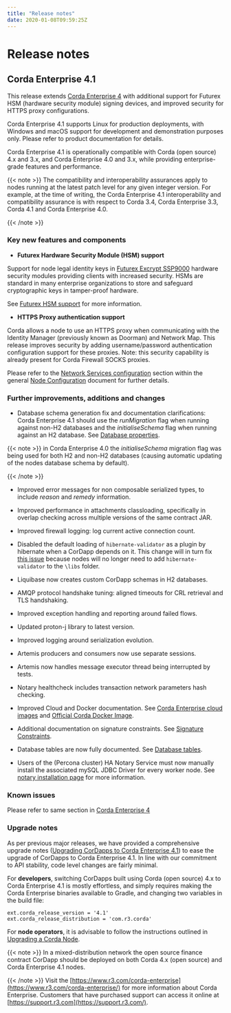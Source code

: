 ```yaml
---
title: "Release notes"
date: 2020-01-08T09:59:25Z
---
```



# Release notes

## Corda Enterprise 4.1
This release extends [Corda Enterprise 4](https://docs.corda.r3.com/releases/4.0/release-notes-enterprise.html) with additional
                support for Futurex HSM (hardware security module) signing devices, and improved security for HTTPS proxy configurations.

Corda Enterprise 4.1 supports Linux for production deployments, with Windows and macOS support for development and demonstration purposes only. Please refer to product documentation for details.

Corda Enterprise 4.1 is operationally compatible with Corda (open source) 4.x and 3.x, and Corda Enterprise 4.0 and 3.x, while providing enterprise-grade features and performance.


{{< note >}}
The compatibility and interoperability assurances apply to nodes running at the latest patch level for any given integer version.
                    For example, at the time of writing, the Corda Enterprise 4.1 interoperability and compatibility assurance is with respect to Corda 3.4, Corda Enterprise 3.3, Corda 4.1 and Corda Enterprise 4.0.

{{< /note >}}

### Key new features and components

* **Futurex Hardware Security Module (HSM) support**

Support for node legal identity keys in [Futurex Excrypt SSP9000](https://www.futurex.com/products/excrypt-ssp9000) hardware security
                            modules providing clients with increased security.
                            HSMs are standard in many enterprise organizations to store and safeguard cryptographic keys in tamper-proof hardware.

See [Futurex HSM support](cryptoservice-configuration.md#hsm-futurex-ref) for more information.


* **HTTPS Proxy authentication support**

Corda allows a node to use an HTTPS proxy when communicating with the Identity Manager (previously known as Doorman) and Network Map.
                            This release improves security by adding username/password authentication configuration support for these proxies.
                            Note: this security capability is already present for Corda Firewall SOCKS proxies.

Please refer to the [Network Services configuration](corda-configuration-file.md#corda-configuration-file-networkservices) section within the general
                            [Node Configuration](corda-configuration-file.md) document for further details.



### Further improvements, additions and changes

* Database schema generation fix and documentation clarifications: Corda Enterprise 4.1 should use the *runMigration* flag when running against non-H2
                            databases and the *initialiseSchema* flag when running against an H2 database. See [Database properties](corda-configuration-file.md#database-properties-ref).



{{< note >}}
in Corda Enterprise 4.0 the *initialiseSchema* migration flag was being used for both H2 and non-H2 databases (causing automatic updating
                        of the nodes database schema by default).

{{< /note >}}

* Improved error messages for non composable serialized types, to include *reason* and *remedy* information.


* Improved performance in attachments classloading, specifically in overlap checking across multiple versions of the same contract JAR.


* Improved firewall logging: log current active connection count.


* Disabled the default loading of `hibernate-validator` as a plugin by hibernate when a CorDapp depends on it. This change will in turn fix
                            [this issue](https://github.com/corda/corda/issues/4444) because nodes will no longer need to add `hibernate-validator` to the `\libs` folder.


* Liquibase now creates custom CorDapp schemas in H2 databases.


* AMQP protocol handshake tuning: aligned timeouts for CRL retrieval and TLS handshaking.


* Improved exception handling and reporting around failed flows.


* Updated proton-j library to latest version.


* Improved logging around serialization evolution.


* Artemis producers and consumers now use separate sessions.


* Artemis now handles message executor thread being interrupted by tests.


* Notary healthcheck includes transaction network parameters hash checking.


* Improved Cloud and Docker documentation. See [Corda Enterprise cloud images](node-cloud.md) and [Official Corda Docker Image](docker-image.md).


* Additional documentation on signature constraints. See [Signature Constraints](api-contract-constraints.md#signature-constraints).


* Database tables are now fully documented. See [Database tables](node-database-tables.md).


* Users of the (Percona cluster) HA Notary Service must now manually install the associated mySQL JDBC Driver for every worker node. See
                            [notary installation page](running-a-notary-cluster/installing-the-notary-service.md#mysql-driver) for more information.



### Known issues
Please refer to same section in [Corda Enterprise 4](https://docs.corda.r3.com/releases/4.0/release-notes-enterprise.html)


### Upgrade notes
As per previous major releases, we have provided a comprehensive upgrade notes ([Upgrading CorDapps to Corda Enterprise 4.1](app-upgrade-notes-enterprise.md)) to ease the upgrade
                    of CorDapps to Corda Enterprise 4.1. In line with our commitment to API stability, code level changes are fairly minimal.

For **developers**, switching CorDapps built using Corda (open source) 4.x to Corda Enterprise 4.1 is mostly effortless,
                    and simply requires making the Corda Enterprise binaries available to Gradle, and changing two variables in the build file:

```shell
ext.corda_release_version = '4.1'
ext.corda_release_distribution = 'com.r3.corda'
```
For **node operators**, it is advisable to follow the instructions outlined in [Upgrading a Corda Node](node-upgrade-notes.md).


{{< note >}}
In a mixed-distribution network the open source finance contract CorDapp should be deployed on both Corda 4.x (open source) and Corda Enterprise 4.1 nodes.

{{< /note >}}
Visit the [https://www.r3.com/corda-enterprise](https://www.r3.com/corda-enterprise/) for more information about Corda Enterprise.
                    Customers that have purchased support can access it online at  [https://support.r3.com](https://support.r3.com/).


